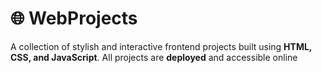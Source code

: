 # 🌐 WebProjects

A collection of stylish and interactive frontend projects built using **HTML, CSS, and JavaScript**.
All projects are **deployed** and accessible online
